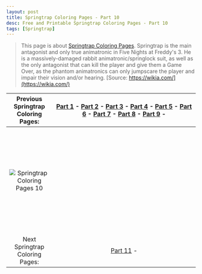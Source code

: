 ```yaml
---
layout: post
title: Springtrap Coloring Pages - Part 10
desc: Free and Printable Springtrap Coloring Pages - Part 10
tags: [Springtrap]
---
```

> This page is about [Springtrap Coloring Pages](https://fnafcoloringpages.github.io/). Springtrap is the main antagonist and only true animatronic in Five Nights at Freddy's 3. He is a massively-damaged rabbit animatronic/springlock suit, as well as the only antagonist that can kill the player and give them a Game Over, as the phantom animatronics can only jumpscare the player and impair their vision and/or hearing. [Source: https://wikia.com/](https://wikia.com/)

|Previous Springtrap Coloring Pages: |[Part 1](https://fnafcoloringpages.github.io/blog/Springtrap-Coloring-Pages-part-1) - [Part 2](https://fnafcoloringpages.github.io/blog/Springtrap-Coloring-Pages-part-2) - [Part 3](https://fnafcoloringpages.github.io/blog/Springtrap-Coloring-Pages-part-3) - [Part 4](https://fnafcoloringpages.github.io/blog/Springtrap-Coloring-Pages-part-4) - [Part 5](https://fnafcoloringpages.github.io/blog/Springtrap-Coloring-Pages-part-5) - [Part 6](https://fnafcoloringpages.github.io/blog/Springtrap-Coloring-Pages-part-6) - [Part 7](https://fnafcoloringpages.github.io/blog/Springtrap-Coloring-Pages-part-7) - [Part 8](https://fnafcoloringpages.github.io/blog/Springtrap-Coloring-Pages-part-8) - [Part 9](https://fnafcoloringpages.github.io/blog/Springtrap-Coloring-Pages-part-9) - |
|:-:|:-:|
|![Springtrap Coloring Pages 10](https://fnafcoloringpages.github.io/img/Springtrap-Coloring-Pages%20(10).jpg "Springtrap Coloring Pages 10")|<script async src="//pagead2.googlesyndication.com/pagead/js/adsbygoogle.js"></script><!-- Texxtonly --><ins class="adsbygoogle" style="display:inline-block;width:336px;height:280px" data-ad-client="ca-pub-6753140515841889" data-ad-slot="3207852233"></ins><script>(adsbygoogle = window.adsbygoogle \|\| []).push({}); </script>|
| Next Springtrap Coloring Pages: |[Part 11](https://fnafcoloringpages.github.io/blog/Springtrap-Coloring-Pages-part-11) - |